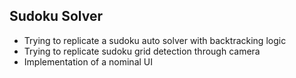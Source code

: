 ## Sudoku Solver
- Trying to replicate a sudoku auto solver with backtracking logic
- Trying to replicate sudoku grid detection through camera
- Implementation of a nominal UI
